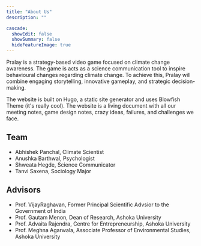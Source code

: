 ```yaml
---
title: "About Us"
description: ""

cascade:
  showEdit: false
  showSummary: false
  hideFeatureImage: true
---
```


Pralay is a strategy-based video game focused on climate change awareness. The game is acts as a science communication tool to inspire behavioural changes regarding climate change. To achieve this, Pralay will combine engaging storytelling, innovative gameplay, and strategic decision-making.

The website is built on Hugo, a static site generator and uses Blowfish Theme (it's really cool). The website is a living document with all our meeting notes, game design notes, crazy ideas, failures, and challenges we face.

## Team
- Abhishek Panchal, Climate Scientist
- Anushka Barthwal, Psychologist
- Shweata Hegde, Science Communicator
- Tanvi Saxena, Sociology Major

## Advisors
- Prof. VijayRaghavan, Former Principal Scientific Advsior to the Government of India
- Prof. Gautam Menon, Dean of Research, Ashoka University
- Prof. Advaita Rajendra, Centre for Entrepreneurship, Ashoka University
- Prof. Meghna Agarwala, Associate Professor of Environmental Studies, Ashoka University



